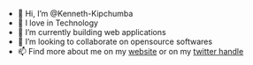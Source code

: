 - 👋 Hi, I’m @Kenneth-Kipchumba
- 👀 I love in Technology
- 🌱 I’m currently building web applications 
- 💞️ I’m looking to collaborate on opensource softwares
- 📫 Find more about me on my [website](https://kennethkipchumba.com/) or on my [twitter handle](https://twitter.com/kipchumba_dev)

<!---
Kenneth-Kipchumba/Kenneth-Kipchumba is a ✨ special ✨ repository because its `README.md` (this file) appears on your GitHub profile.
You can click the Preview link to take a look at your changes.
--->
